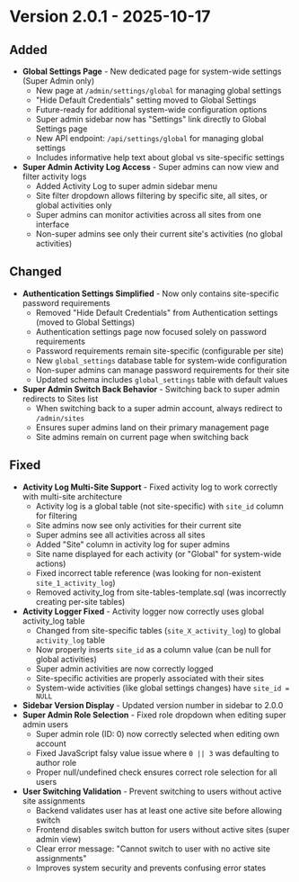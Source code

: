 # Version 2.0.1 - 2025-10-17

## Added
- **Global Settings Page** - New dedicated page for system-wide settings (Super Admin only)
  - New page at `/admin/settings/global` for managing global settings
  - "Hide Default Credentials" setting moved to Global Settings
  - Future-ready for additional system-wide configuration options
  - Super admin sidebar now has "Settings" link directly to Global Settings page
  - New API endpoint: `/api/settings/global` for managing global settings
  - Includes informative help text about global vs site-specific settings
- **Super Admin Activity Log Access** - Super admins can now view and filter activity logs
  - Added Activity Log to super admin sidebar menu
  - Site filter dropdown allows filtering by specific site, all sites, or global activities only
  - Super admins can monitor activities across all sites from one interface
  - Non-super admins see only their current site's activities (no global activities)

## Changed
- **Authentication Settings Simplified** - Now only contains site-specific password requirements
  - Removed "Hide Default Credentials" from Authentication settings (moved to Global Settings)
  - Authentication settings page now focused solely on password requirements
  - Password requirements remain site-specific (configurable per site)
  - New `global_settings` database table for system-wide configuration
  - Non-super admins can manage password requirements for their site
  - Updated schema includes `global_settings` table with default values
- **Super Admin Switch Back Behavior** - Switching back to super admin redirects to Sites list
  - When switching back to a super admin account, always redirect to `/admin/sites`
  - Ensures super admins land on their primary management page
  - Site admins remain on current page when switching back

## Fixed
- **Activity Log Multi-Site Support** - Fixed activity log to work correctly with multi-site architecture
  - Activity log is a global table (not site-specific) with `site_id` column for filtering
  - Site admins now see only activities for their current site
  - Super admins see all activities across all sites
  - Added "Site" column in activity log for super admins
  - Site name displayed for each activity (or "Global" for system-wide actions)
  - Fixed incorrect table reference (was looking for non-existent `site_1_activity_log`)
  - Removed activity_log from site-tables-template.sql (was incorrectly creating per-site tables)
- **Activity Logger Fixed** - Activity logger now correctly uses global activity_log table
  - Changed from site-specific tables (`site_X_activity_log`) to global `activity_log` table
  - Now properly inserts `site_id` as a column value (can be null for global activities)
  - Super admin activities are now correctly logged
  - Site-specific activities are properly associated with their sites
  - System-wide activities (like global settings changes) have `site_id = NULL`
- **Sidebar Version Display** - Updated version number in sidebar to 2.0.0
- **Super Admin Role Selection** - Fixed role dropdown when editing super admin users
  - Super admin role (ID: 0) now correctly selected when editing own account
  - Fixed JavaScript falsy value issue where `0 || 3` was defaulting to author role
  - Proper null/undefined check ensures correct role selection for all users
- **User Switching Validation** - Prevent switching to users without active site assignments
  - Backend validates user has at least one active site before allowing switch
  - Frontend disables switch button for users without active sites (super admin view)
  - Clear error message: "Cannot switch to user with no active site assignments"
  - Improves system security and prevents confusing error states

